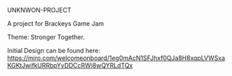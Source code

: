 UNKNWON-PROJECT


A project for Brackeys Game Jam

Theme: Stronger Together.

Initial Design can be found here: https://miro.com/welcomeonboard/1eg0mAcN1SFJhxf0QJa8H8xqpLVWSxaKGKtJwifkURRbpYvDDCcRWj8wQYRLdTQx
